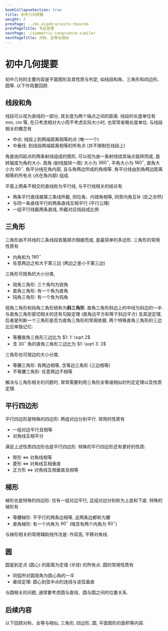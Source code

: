 ```yaml
---
bookCollapseSection: true
title: 初中几何提要
weight: 2
prevPage: ../ms-algebra/veite-theorem
prevPageTitle: 韦达定理
nextPage: ./symmetric-congruence-similar
nextPageTitle: 对称、全等与相似
---
```


# 初中几何提要

初中几何的主要内容是平面图形及其性质与判定, 如线段和角、三角形和四边形、圆等. 以下作简要回顾.

## 线段和角

线段可以视为直线的一部分, 其长度为两个端点之间的距离. 线段的长度单位有 mm, cm 等, 在只考虑相对大小而不考虑实际大小时, 也常常省略长度单位. 与线段相关的概念有

- 中点: 线段上到两端距离相等的点 (唯一一个)
- <span id="中垂线"></span>中垂线: 到线段两端距离相等的所有点 (并不限制在线段上)

角是由同起点的两条射线组成的图形, 可以视为由一条射线绕其端点旋转而成, 旋转辐度为角的大小. 周角 (射线旋转一周) 大小为 $360^\circ$, 平角大小为 $180^\circ$, 直角大小为 $90^\circ$. <span id="角平分线"></span>角平分线在角内部, 且与角两边所成的角相等. 角平分线由到角两边距离相等的所有点 (点在角内部) 组成.

平面上两条不相交的直线称为平行线, 与平行线相关的结论有

- 两条平行直线被第三条线所截, 同位角、内错角相等, 同旁内角互补 (反之亦然)
- 与同一条直线平行的两条直线互相平行 (平行公理)
- 一组平行线截两条直线, 所截对应线段成比例

## 三角形

三角形由不共线的三条线段首尾顺次相接而成, 是最简单的多边形. 三角形的常用性质有

- 内角和为 $180^\circ$
- 任意两边之和大于第三边 (两边之差小于第三边)

三角形可按角的大小分类,

- 锐角三角形: 三个角均为锐角
- 直角三角形: 有一个角为直角
- 钝角三角形: 有一个角为钝角

锐角三角形和钝角三角形统称为**斜三角形**. 直角三角形斜边上的中线为斜边的一半. 与直角三角形密切相关的还有勾股定理 (直角边平方和等于斜边平方) 及其逆定理, 后者是判断一个三角形是否为直角三角形的常用依据. 两个特殊直角三角形的三边比应单独记忆:

- 等腰直角三角形三边比为 $1: 1: \sqrt 2$
- 含 $30^\circ$ 角的直角三角形三边比为 $1: \sqrt 3: 2$

三角形也可按边的大小分类,

- 等腰三角形: 有两边相等, 含等边三角形 (三边相等)
- 不等腰三角形: 任意两边不相等

解决与三角形相关的问题时, 常常需要利用三角形全等或相似的判定定理以及性质定理.

## 平行四边形

平行四边形是特殊的四边形: 两组对边分别平行. 常用的性质有

- 一组对边平行且相等
- 对角线互相平分

满足上述性质四边形也是平行四边形. 特殊的平行四边形还有更好的性质:

- 矩形 $\Leftrightarrow$ 对角线相等
- 菱形 $\Leftrightarrow$ 对角线互相垂直
- 正方形 $\Leftrightarrow$ 对角线互相垂直且相等

## 梯形

梯形也是特殊的四边形: 仅有一组对边平行, 这组对边分别称为上底和下底. 特殊的梯形有

- 等腰梯形: 不平行的两条边相等, 这两条边都称为腰
- 直角梯形: 有一个内角为 $90^\circ$ (暗含有两个内角为 $90^\circ$)

与梯形相关的常用辅助线作法是: 作双高, 平移对角线.

## 圆

圆是到定点 (圆心) 的距离为定值 (半径) 的所有点. 圆的常用性质有

- 同弧所对圆周角为圆心角的一半
- 垂径定理: 圆心到弦中点的连线与该弦垂直

与圆相关的问题, 通常要考虑圆与直线、圆与圆之间的位置关系.

## 后续内容

以下回顾对称、全等与相似, 三角形, 四边形, 圆, 平面图形的面积等内容.

